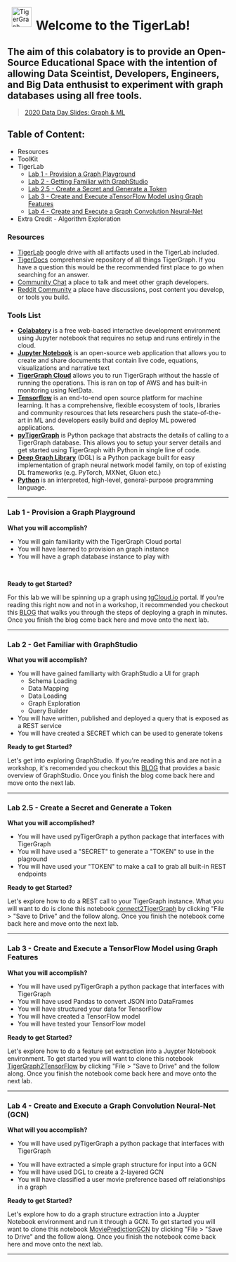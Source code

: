 <p><img alt="TigerGraph logo" height="45px" src="https://blobscdn.gitbook.com/v0/b/gitbook-28427.appspot.com/o/spaces%2F-LHvjxIN4__6bA0T-QmU%2Favatar.png?generation=1532158270801864&amp;alt=media" align="left" hspace="10px" vspace="0px"></p>

# Welcome to the TigerLab!
The aim of this **colabatory** is to provide an **Open-Source Educational Space** with the intention of allowing Data Sceintist, Developers, Engineers, and Big Data enthusist to experiment with graph databases using all free tools.
---

>[2020 Data Day Slides: Graph & ML](https://docs.google.com/presentation/d/1bhj3g-sVgBV8PpdHvgb9ZV00OUfb29zKHTzv6qFWvXs/edit?usp=sharing)

## Table of Content:
* Resources
* ToolKit
* TigerLab
  * [Lab 1 - Provision a Graph Playground](https://medium.com/@jon.herke/deploy-a-graph-database-in-3-steps-no-code-need-d903bd062dae)
  * [Lab 2 - Getting Familiar with GraphStudio](https://medium.com/@jon.herke/exploring-graphstudio-a-ui-for-tigergraph-ed0751a3ff49)
  * [Lab 2.5 - Create a Secret and Generate a Token](https://colab.research.google.com/drive/1sYv3Jvc6KYsqC4D-Rxkvjh4iPnrp4rg7)
  * [Lab 3 - Create and Execute aTensorFlow Model using Graph Features](https://colab.research.google.com/drive/1yXg1UTJynjLKmdCvVNm_ldvurTR6szGN)
  * [Lab 4 - Create and Execute a Graph Convolution Neural-Net](https://colab.research.google.com/drive/11tcL4KXXwY__TmUUTjOf6InFQMC-VsG6)
* Extra Credit - Algorithm Exploration

### Resources
* [TigerLab](https://drive.google.com/drive/u/0/folders/1EuL9tTyk_gfk9J76GNhU-DdEaC5I16K2) google drive with all artifacts used in the TigerLab included.
* [TigerDocs](https://docs.tigergraph.com/) comprehensive repository of all things TigerGraph. If you have a question this would be the recommended first place to go when searching for an answer.
* [Community Chat](https://discord.gg/F2c9b9v) a place to talk and meet other graph developers.
* [Reddit Community](https://www.reddit.com/r/tigergraph/) a place have discussions, post content you develop, or tools you build. 

### Tools List

* [**Colabatory**](https://colab.research.google.com/notebooks/welcome.ipynb) is a free web-based interactive development environment using Jupyter notebook that requires no setup and runs entirely in the cloud. 
* [**Jupyter Notebook**](https://jupyter.org/) is an open-source web application that allows you to create and share documents that contain live code, equations, visualizations and narrative text
* [**TigerGraph Cloud**](tgcloud.io) allows you to run TigerGraph without the hassle of running the operations. This is ran on top of AWS and has built-in monitoring using NetData. 
* [**Tensorflow**](https://www.tensorflow.org/) is an end-to-end open source platform for machine learning. It has a comprehensive, flexible ecosystem of tools, libraries and community resources that lets researchers push the state-of-the-art in ML and developers easily build and deploy ML powered applications.
* [**pyTigerGraph**](https://www.tigergraph.com/) is Python package that abstracts the details of calling to a TigerGraph database. This allows you to setup your server details and get started using TigerGraph with Python in single line of code.
* [**Deep Graph Library**](https://www.dgl.ai/) (DGL) is a Python package built for easy implementation of graph neural network model family, on top of existing DL frameworks (e.g. PyTorch, MXNet, Gluon etc.)
* [**Python**](https://www.python.org/) is an interpreted, high-level, general-purpose programming language.

----

### Lab 1 - Provision a Graph Playground

**What you will accomplish?**
- You will gain familiarity with the TigerGraph Cloud portal
- You will have learned to provision an graph instance
- You will have a graph database instance to play with

</br>

**Ready to get Started?**

For this lab we will be spinning up a graph using [tgCloud.io](http://tgcloud.io) portal. If you're reading this right now and not in a workshop, it recommended you checkout this [BLOG](https://medium.com/@jon.herke/deploy-a-graph-database-in-3-steps-no-code-need-d903bd062dae) that walks you through the steps of deploying a graph in minutes. Once you finish the blog come back here and move onto the next lab. 


----
### Lab 2 - Get Familiar with GraphStudio
**What you will accomplish?**

- You will have gained familiarty with GraphStudio a UI for graph
  - Schema Loading
  - Data Mapping
  - Data Loading
  - Graph Exploration
  - Query Builder
- You will have written, published and deployed a query that is exposed as a REST service
- You will have created a SECRET which can be used to generate tokens


**Ready to get Started?**

Let's get into exploring GraphStudio. If you're reading this and are not in a workshop, it's recomended you checkout this [BLOG](https://medium.com/@jon.herke/exploring-graphstudio-a-ui-for-tigergraph-ed0751a3ff49) that provides a basic overview of GraphStudio. Once you finish the blog come back here and move onto the next lab. 


----
### Lab 2.5 - Create a Secret and Generate a Token
**What you will accomplished?**

- You will have used pyTigerGraph a python package that interfaces with TigerGraph
- You will have used a "SECRET" to generate a "TOKEN" to use in the plaground
- You will have used your "TOKEN" to make a call to grab all built-in REST endpoints


**Ready to get Started?**

Let's explore how to do a REST call to your TigerGraph instance. What you will want to do is clone this notebook [connect2TigerGraph](https://colab.research.google.com/drive/1sYv3Jvc6KYsqC4D-Rxkvjh4iPnrp4rg7) by clicking "File > "Save to Drive" and the follow along. Once you finish the notebook come back here and move onto the next lab. 


----

### Lab 3 - Create and Execute a TensorFlow Model using Graph Features
**What you will accomplish?**
- You will have used pyTigerGraph a python package that interfaces with TigerGraph
- You will have used Pandas to convert JSON into DataFrames
- You will have structured your data for TensorFlow
- You will have created a TensorFlow model
- You will have tested your TensorFlow model

**Ready to get Started?**

Let's explore how to do a feature set extraction into a Juypter Notebook environment. To get started you will want to clone this notebook [TigerGraph2TensorFlow](https://colab.research.google.com/drive/1yXg1UTJynjLKmdCvVNm_ldvurTR6szGN) by clicking "File > "Save to Drive" and the follow along. Once you finish the notebook come back here and move onto the next lab.


----

### Lab 4 - Create and Execute a Graph Convolution Neural-Net (GCN)
**What will you accomplish?**

- You will have used pyTigerGraph a python package that interfaces with TigerGraph
* You will have extracted a simple graph structure for input into a GCN
* You will have used DGL to create a 2-layered GCN
* You will have classified a user movie preference based off relationships in a graph

**Ready to get Started?**

Let's explore how to do a graph structure extraction into a Juypter Notebook environment and run it through a GCN. To get started you will want to clone this notebook [MoviePredictionGCN](https://colab.research.google.com/drive/11tcL4KXXwY__TmUUTjOf6InFQMC-VsG6#scrollTo=_BNqh7fz0486) by clicking "File > "Save to Drive" and the follow along. Once you finish the notebook come back here and move onto the next lab.


----